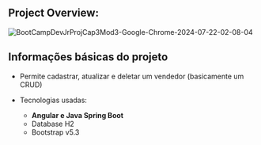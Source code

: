 ## Project Overview:

![BootCampDevJrProjCap3Mod3-Google-Chrome-2024-07-22-02-08-04](https://github.com/user-attachments/assets/4d1aeb3f-bb10-42e2-a092-df5887d896ee)


## Informações básicas do projeto

- Permite cadastrar, atualizar e deletar um vendedor (basicamente um CRUD)

- Tecnologias usadas:
  - **Angular e Java Spring Boot**
  - Database H2
  - Bootstrap v5.3

